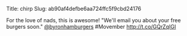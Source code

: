 Title: chirp
Slug: ab90af4defbe6aa724ffc5f9cbd24176

For the love of nads, this is awesome! "We'll email you about your free burgers soon." <a href="http://twitter.com/byronhamburgers">@byronhamburgers</a> #Movember <a href="http://t.co/GQrZqIGI">http://t.co/GQrZqIGI</a>
